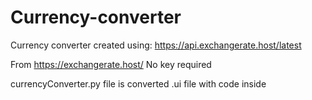 # Currency-converter

Currency converter created using:
https://api.exchangerate.host/latest

From https://exchangerate.host/
No key required

currencyConverter.py file is converted .ui file with code inside
